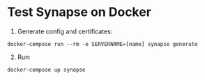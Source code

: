 # Test Synapse on Docker

1. Generate config and certificates:

`docker-compose run --rm -e SERVERNAME=[name] synapse generate`

2. Run:

`docker-compose up synapse`
